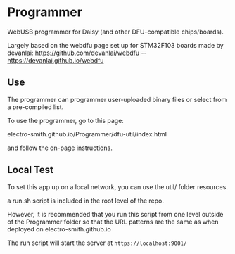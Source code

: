 # Programmer

WebUSB programmer for Daisy (and other DFU-compatible chips/boards).

Largely based on the webdfu page set up for STM32F103 boards made by devanlai:
https://github.com/devanlai/webdfu -- https://devanlai.github.io/webdfu

## Use

The programmer can programmer user-uploaded binary files or select from a pre-compiled list.

To use the programmer, go to this page:

electro-smith.github.io/Programmer/dfu-util/index.html

and follow the on-page instructions.

## Local Test

To set this app up on a local network, you can use the util/ folder resources.

a run.sh script is included in the root level of the repo. 

However, it is recommended that you run this script from one level outside of the Programmer folder so that the URL patterns are the same as when deployed on electro-smith.github.io

The run script will start the server at `https://localhost:9001/`

